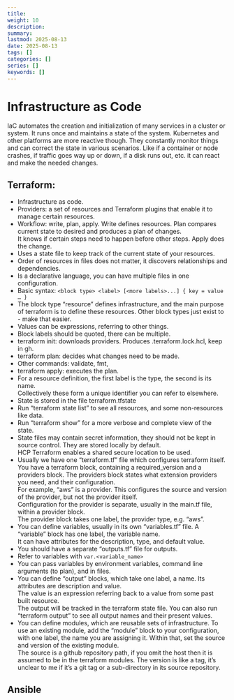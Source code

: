 ```yaml
---
title: 
weight: 10
description: 
summary: 
lastmod: 2025-08-13
date: 2025-08-13
tags: []
categories: []
series: []
keywords: []
---
```


# Infrastructure as Code

IaC automates the creation and initialization of many services in a cluster or system.  It runs once and maintains a state of the system.  Kubernetes and other platforms are more reactive though.  They constantly monitor things and can correct the state in various scenarios.  Like if a container or node crashes, if traffic goes way up or down, if a disk runs out, etc.  it can react and make the needed changes.


## Terraform:

- Infrastructure as code.
- Providers: a set of resources and Terraform plugins that enable it to manage certain resources.
- Workflow: write, plan, apply.  Write defines resources.  Plan compares current state to desired and produces a plan of changes.  
  It knows if certain steps need to happen before other steps.  Apply does the change.
- Uses a state file to keep track of the current state of your resources.
- Order of resources in files does not matter, it discovers relationships and dependencies.
- Is a declarative language, you can have multiple files in one configuration.
- Basic syntax: `<block type> <label> [<more labels>...] { key = value … }`
- The block type “resource” defines infrastructure, and the main purpose of terraform is to define these resources.  Other block types just exist to - make that easier.
- Values can be expressions, referring to other things.
- Block labels should be quoted, there can be multiple.
- terraform init: downloads providers.  Produces .terraform.lock.hcl, keep in gh.
- terraform plan: decides what changes need to be made.
- Other commands: validate, fmt, 
- terraform apply: executes the plan.
- For a resource definition, the first label is the type, the second is its name.  
  Collectively these form a unique identifier you can refer to elsewhere.
- State is stored in the file terraform.tfstate
- Run “terraform state list” to see all resources, and some non-resources like data.
- Run “terraform show” for a more verbose and complete view of the state.
- State files may contain secret information, they should not be kept in source control.  They are stored locally by default.  
  HCP Terraform enables a shared secure location to be used.
- Usually we have one “terraform.tf” file which configures terraform itself.  You have a terraform block, 
  containing a required_version and a providers block.  The providers block states what extension providers you need, and their configuration.  
  For example, “aws” is a provider.  This configures the source and version of the provider, but not the provider itself.  
  Configuration for the provider is separate, usually in the main.tf file, within a provider block.  
  The provider block takes one label, the provider type, e.g. “aws”.
- You can define variables, usually in its own “variables.tf” file.  A “variable” block has one label, the variable name.  
  It can have attributes for the description, type, and default value.
- You should have a separate “outputs.tf” file for outputs.
- Refer to variables with `var.<variable_name>`
- You can pass variables by environment variables, command line arguments (to plan), and in files.
- You can define “output” blocks, which take one label, a name.  Its attributes are description and value.  
  The value is an expression referring back to a value from some past built resource.  
  The output will be tracked in the terraform state file.  You can also run “terraform output” to see all output names and their present values.
- You can define modules, which are reusable sets of infrastructure.  To use an existing module, add the “module” block to your configuration, 
  with one label, the name you are assigning it.  Within that, set the source and version of the existing module.  
  The source is a github repository path, if you omit the host then it is assumed to be in the terraform modules. 
  The version is like a tag, it’s unclear to me if it’s a git tag or a sub-directory in its source repository.

## Ansible